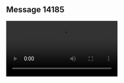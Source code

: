 ## Message 14185



![Video](https://data.iron-swords.co.il/2024/November/29/https://data.iron-swords.co.il/2024/November/29/14185/14185_media.mp4)
